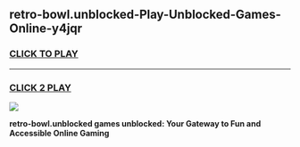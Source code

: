 
## retro-bowl.unblocked-Play-Unblocked-Games-Online-y4jqr
<h3>
<a href="https://premium76.site?title=retro-bowl.unblocked&ref=25A">CLICK TO PLAY</a></h3>
<hr>

<h3>
<a href="https://premium76.site?title=retro-bowl.unblocked&ref=25A">CLICK 2 PLAY</a>
  
</h3>

<a href="https://premium76.site?title=retro-bowl.unblocked&ref=25A"><img src="https://clearcache.store/games.png"></a>


**retro-bowl.unblocked games unblocked: Your Gateway to Fun and Accessible Online Gaming**

